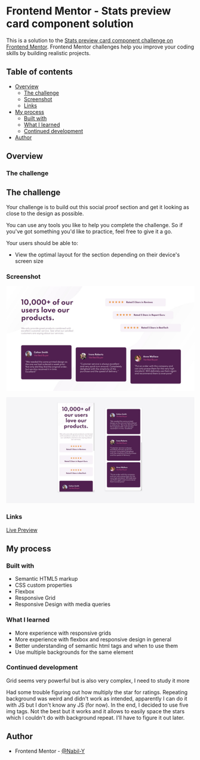 # Frontend Mentor - Stats preview card component solution

This is a solution to the [Stats preview card component challenge on Frontend Mentor](https://www.frontendmentor.io/challenges/stats-preview-card-component-8JqbgoU62). Frontend Mentor challenges help you improve your coding skills by building realistic projects. 

## Table of contents

- [Overview](#overview)
  - [The challenge](#the-challenge)
  - [Screenshot](#screenshot)
  - [Links](#links)
- [My process](#my-process)
  - [Built with](#built-with)
  - [What I learned](#what-i-learned)
  - [Continued development](#continued-development)
- [Author](#author)

## Overview

### The challenge

## The challenge

Your challenge is to build out this social proof section and get it looking as close to the design as possible.

You can use any tools you like to help you complete the challenge. So if you've got something you'd like to practice, feel free to give it a go.

Your users should be able to:

- View the optimal layout for the section depending on their device's screen size

### Screenshot

![Desktop](./design/desktop-solution.jpg)

![Mobile](./design/mobile-solution.jpg)

### Links

[Live Preview](https://nabil-y.github.io/ProjectHub/Challenge5/Chal5.html)

## My process

### Built with

- Semantic HTML5 markup
- CSS custom properties
- Flexbox
- Responsive Grid 
- Responsive Design with media queries

### What I learned

- More experience with responsive grids 
- More experience with flexbox and responsive design in general
- Better understanding of semantic html tags and when to use them
- Use multiple backgrounds for the same element 

### Continued development

Grid seems very powerful but is also very complex, I need to study it more

Had some trouble figuring out how multiply the star for ratings. Repeating background was weird and didn't work as intended, apparently I can do it with JS but I don't know any JS (for now). In the end, I decided to use five img tags. Not the best but it works and it allows to easily space the stars which I couldn't do with background repeat. I'll have to figure it out later.

## Author

- Frontend Mentor - [@Nabil-Y](https://www.frontendmentor.io/profile/Nabil-Y)





